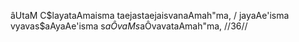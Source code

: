 âUtaM C$layataAmaisma taejastaejaisvanaAmah"ma, /
jayaAe'isma vyavas$aAyaAe'isma s$aÔvaM s$aÔvavataAmah"ma, //36//